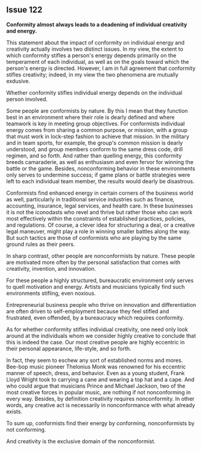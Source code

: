 
Issue 122
---------------------------

**Conformity almost always leads to a deadening of individual creativity and energy.**


This statement about the impact of conformity on individual energy and creativity actually
involves two distinct issues. In my view, the extent to which conformity stifles a person's
energy depends primarily on the temperament of each individual, as well as on the goals
toward which the person's energy is directed. However, I am in full agreement that conformity
stifles creativity; indeed, in my view the two phenomena are mutually exdusive.

Whether conformity stifles individual energy depends on the individual person involved.

Some people are conformists by nature. By this I mean that they function best in an
environment where their role is dearly defined and where teamwork is key in meeting group
objectives. For conformists individual energy comes from sharing a common purpose, or
mission, with a group that must work in lock-step fashion to achieve that mission. In the military
and in team sports, for example, the group's common mission is dearly understood, and group
members conform to the same dress code, drill regimen, and so forth. And rather than quelling
energy, this conformity breeds camaraderie, as well as enthusiasm and even fervor for winning
the battle or the game. Besides, nonconforming behavior in these environments only serves to
undermine success; if game plans or battle strategies were left to each individual team
member, the results would dearly be disastrous.

Conformists find enhanced energy in certain corners of the business world as well,
particularly in traditional service industries such as finance, accounting, insurance, legal
services, and health care. In these businesses it is not the iconodasts who revel and thrive but
rather those who can work most effectively within the constraints of established practices,
policies, and regulations. Of course, a clever idea for structuring a deal, or a creative legal
maneuver, might play a role in winning smaller battles along the way. But such tactics are
those of conformists who are playing by the same ground rules as their peers.

In sharp contrast, other people are nonconformists by nature. These people are motivated
more often by the personal satisfaction that comes with creativity, invention, and innovation.

For these people a highly structured, bureaucratic environment only serves to quell motivation
and energy. Artists and musicians typically find such environments stifling, even noxious.

Entrepreneurial business people who thrive on innovation and differentiation are often driven
to self-employment because they feel stifled and frustrated, even offended, by a bureaucracy
which requires conformity.

As for whether conformity stifles individual creativity, one need only look around at the
individuals whom we consider highly creative to conclude that this is indeed the case. Our
most creative people are highly eccentric in their personal appearance, life-style, and so forth.

In fact, they seem to eschew any sort of established norms and mores. Bee-bop music pioneer
Thelonius Monk was renowned for his eccentric manner of speech, dress, and behavior. Even
as a young student, Frank Lloyd Wright took to carrying a cane and wearing a top hat and a
cape. And who could argue that musicians Prince and Michael Jackson, two of the most
creative forces in popular music, are nothing if not nonconforming in every way. Besides, by
definition creativity requires nonconformity. In other words, any creative act is necessarily in
nonconformance with what already exists.

To sum up, conformists find their energy by conforming, nonconformists by not conforming.

And creativity is the exclusive domain of the nonconformist.


